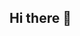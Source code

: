 ## Hi there 👋

<!--
**xclusive-3G/xclusive-3G** is a ✨ _special_ ✨ repository because its `README.md` (this file) appears on your GitHub profile.

# 👋 Hi, I’m Ayomide.

I’m a Frontend Developer & Cybersecurity Enthusiast  
- 🔭 I’m currently working on a JavaScript vulnerability scanner  
- 🌱 I’m learning advanced taint analysis and symbolic execution  
- 💬 Ask me about React, TypeScript, Node.js, and Web Security  
- 📫 How to reach me: https://www.linkedin.com/in/ayomide-akinrata/

## 🚀 Tech Stack
![React](https://sekani-portfolio.netlify.app/))
![TypeScript](https://github.com/xclusive-3G/shop-like-it-user-interface-frontend.git)
![Node.js](https://github.com/xclusive-3G/dashboard-shop-like-it-backend.git))

## 📌 Projects
- 🛡️ Symbolic Execution-Augmented JS Vulnerability Detector
- 🛒 SekaniStore - Modern Home Decor eCommerce Website
-->
